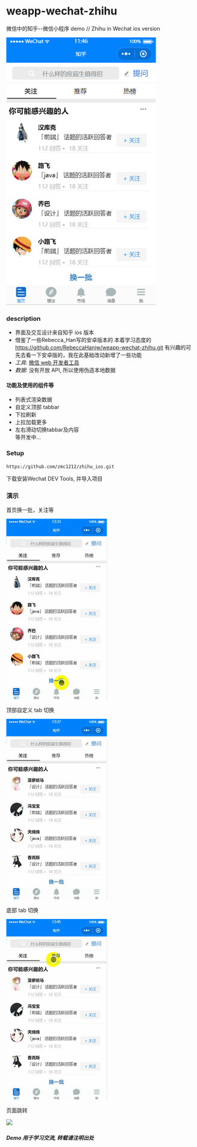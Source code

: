 # weapp-wechat-zhihu

微信中的知乎--微信小程序 demo // Zhihu in Wechat ios version

![](images/v_index.png)

### description
- 界面及交互设计来自知乎 ios 版本
- 借鉴了一些Rebecca_Han写的安卓版本的 本着学习态度的 https://github.com/RebeccaHanjw/weapp-wechat-zhihu.git 有兴趣的可先去看一下安卓版的，我在此基础改动新增了一些功能
- _工具_: [微信 web 开发者工具](https://mp.weixin.qq.com/debug/wxadoc/dev/devtools/download.html?t=1477579747265)
- _数据_: 没有开放 API, 所以使用伪造本地数据

#### 功能及使用的组件等
* 列表式渲染数据
* 自定义顶部 tabbar
* 下拉刷新
* 上拉加载更多
* 左右滑动切换tabbar及内容
<br/>等开发中...

### Setup

```
https://github.com/zmc1212/zhihu_ios.git
```
下载安装Wechat DEV Tools, 并导入项目

### 演示

首页换一批，关注等

![](images/index_change.gif)

顶部自定义 tab 切换

![](images/index_tab.gif)

底部 tab 切换

![](images/index_bottom.gif)

页面跳转

![](images/index_navigate.gif)


##### Demo 用于学习交流, 转载请注明出处





